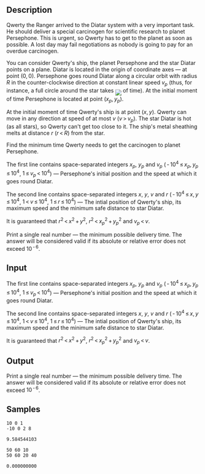 ## Description

<div><p>Qwerty the Ranger arrived to the Diatar system with a very important task. He should deliver a special carcinogen for scientific research to planet Persephone. This is urgent, so Qwerty has to get to the planet as soon as possible. A lost day may fail negotiations as nobody is going to pay for an overdue carcinogen.</p><p>You can consider Qwerty's ship, the planet Persephone and the star Diatar points on a plane. Diatar is located in the origin of coordinate axes — at point <span class="tex-span">(0, 0)</span>. Persephone goes round Diatar along a circular orbit with radius <span class="tex-span"><i>R</i></span> in the counter-clockwise direction at constant linear speed <span class="tex-span"><i>v</i><sub class="lower-index"><i>p</i></sub></span> (thus, for instance, a full circle around the star takes <img align="middle" class="tex-formula" src="./26009/file/ljbp6SoE.png" style="max-width: 100.0%;max-height: 100.0%;"> of time). At the initial moment of time Persephone is located at point <span class="tex-span">(<i>x</i><sub class="lower-index"><i>p</i></sub>, <i>y</i><sub class="lower-index"><i>p</i></sub>)</span>.</p><p>At the initial moment of time Qwerty's ship is at point <span class="tex-span">(<i>x</i>, <i>y</i>)</span>. Qwerty can move in any direction at speed of at most <span class="tex-span"><i>v</i></span> (<span class="tex-span"><i>v</i> &gt; <i>v</i><sub class="lower-index"><i>p</i></sub></span>). The star Diatar is hot (as all stars), so Qwerty can't get too close to it. The ship's metal sheathing melts at distance <span class="tex-span"><i>r</i></span> (<span class="tex-span"><i>r</i> &lt; <i>R</i></span>) from the star.</p><p>Find the minimum time Qwerty needs to get the carcinogen to planet Persephone.</p></div><div class="input-specification"><p>The first line contains space-separated integers <span class="tex-span"><i>x</i><sub class="lower-index"><i>p</i></sub></span>, <span class="tex-span"><i>y</i><sub class="lower-index"><i>p</i></sub></span> and <span class="tex-span"><i>v</i><sub class="lower-index"><i>p</i></sub></span> (<span class="tex-span"> - 10<sup class="upper-index">4</sup> ≤ <i>x</i><sub class="lower-index"><i>p</i></sub>, <i>y</i><sub class="lower-index"><i>p</i></sub> ≤ 10<sup class="upper-index">4</sup></span>, <span class="tex-span">1 ≤ <i>v</i><sub class="lower-index"><i>p</i></sub> &lt; 10<sup class="upper-index">4</sup></span>) — Persephone's initial position and the speed at which it goes round Diatar.</p><p>The second line contains space-separated integers <span class="tex-span"><i>x</i></span>, <span class="tex-span"><i>y</i></span>, <span class="tex-span"><i>v</i></span> and <span class="tex-span"><i>r</i></span> (<span class="tex-span"> - 10<sup class="upper-index">4</sup> ≤ <i>x</i>, <i>y</i> ≤ 10<sup class="upper-index">4</sup></span>, <span class="tex-span">1 &lt; <i>v</i> ≤ 10<sup class="upper-index">4</sup></span>, <span class="tex-span">1 ≤ <i>r</i> ≤ 10<sup class="upper-index">4</sup></span>) — The intial position of Qwerty's ship, its maximum speed and the minimum safe distance to star Diatar.</p><p>It is guaranteed that <span class="tex-span"><i>r</i><sup class="upper-index">2</sup> &lt; <i>x</i><sup class="upper-index">2</sup> + <i>y</i><sup class="upper-index">2</sup></span>, <span class="tex-span"><i>r</i><sup class="upper-index">2</sup> &lt; <i>x</i><sub class="lower-index"><i>p</i></sub><sup class="upper-index">2</sup> + <i>y</i><sub class="lower-index"><i>p</i></sub><sup class="upper-index">2</sup></span> and <span class="tex-span"><i>v</i><sub class="lower-index"><i>p</i></sub> &lt; <i>v</i></span>.</p></div><div class="output-specification"><p>Print a single real number — the minimum possible delivery time. The answer will be considered valid if its absolute or relative error does not exceed <span class="tex-span">10<sup class="upper-index"> - 6</sup></span>.</p></div>


## Input

<p>The first line contains space-separated integers <span class="tex-span"><i>x</i><sub class="lower-index"><i>p</i></sub></span>, <span class="tex-span"><i>y</i><sub class="lower-index"><i>p</i></sub></span> and <span class="tex-span"><i>v</i><sub class="lower-index"><i>p</i></sub></span> (<span class="tex-span"> - 10<sup class="upper-index">4</sup> ≤ <i>x</i><sub class="lower-index"><i>p</i></sub>, <i>y</i><sub class="lower-index"><i>p</i></sub> ≤ 10<sup class="upper-index">4</sup></span>, <span class="tex-span">1 ≤ <i>v</i><sub class="lower-index"><i>p</i></sub> &lt; 10<sup class="upper-index">4</sup></span>) — Persephone's initial position and the speed at which it goes round Diatar.</p><p>The second line contains space-separated integers <span class="tex-span"><i>x</i></span>, <span class="tex-span"><i>y</i></span>, <span class="tex-span"><i>v</i></span> and <span class="tex-span"><i>r</i></span> (<span class="tex-span"> - 10<sup class="upper-index">4</sup> ≤ <i>x</i>, <i>y</i> ≤ 10<sup class="upper-index">4</sup></span>, <span class="tex-span">1 &lt; <i>v</i> ≤ 10<sup class="upper-index">4</sup></span>, <span class="tex-span">1 ≤ <i>r</i> ≤ 10<sup class="upper-index">4</sup></span>) — The intial position of Qwerty's ship, its maximum speed and the minimum safe distance to star Diatar.</p><p>It is guaranteed that <span class="tex-span"><i>r</i><sup class="upper-index">2</sup> &lt; <i>x</i><sup class="upper-index">2</sup> + <i>y</i><sup class="upper-index">2</sup></span>, <span class="tex-span"><i>r</i><sup class="upper-index">2</sup> &lt; <i>x</i><sub class="lower-index"><i>p</i></sub><sup class="upper-index">2</sup> + <i>y</i><sub class="lower-index"><i>p</i></sub><sup class="upper-index">2</sup></span> and <span class="tex-span"><i>v</i><sub class="lower-index"><i>p</i></sub> &lt; <i>v</i></span>.</p>


## Output

<p>Print a single real number — the minimum possible delivery time. The answer will be considered valid if its absolute or relative error does not exceed <span class="tex-span">10<sup class="upper-index"> - 6</sup></span>.</p>


## Samples

```input1
10 0 1
-10 0 2 8

```

```output1
9.584544103
```






```input2
50 60 10
50 60 20 40

```

```output2
0.000000000
```




